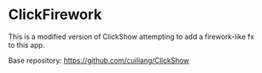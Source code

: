 # ClickFirework
This is a modified version of ClickShow attempting to add a firework-like fx to this app.

Base repository: <a href="https://github.com/cuiliang/ClickShow">https://github.com/cuiliang/ClickShow</a>

